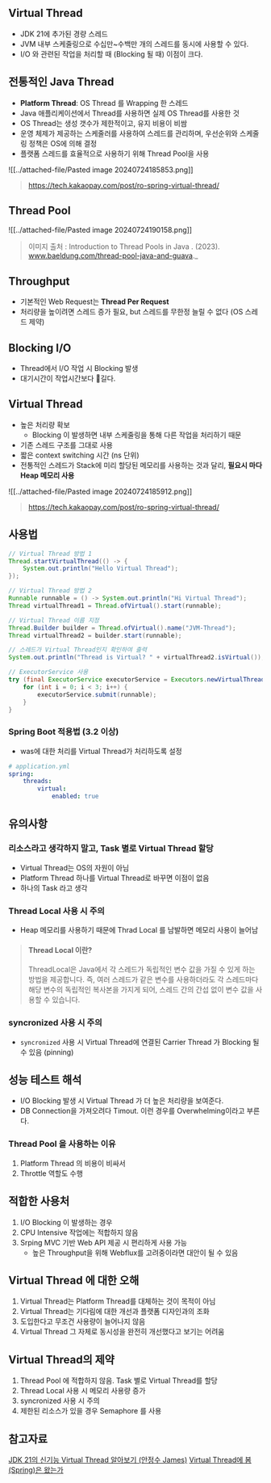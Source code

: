 ## Virtual Thread
- JDK 21에 추가된 경량 스레드
- JVM 내부 스케줄링으로 수십만~수백만 개의 스레드를 동시에 사용할 수 있다.
- I/O 와 관련된 작업을 처리할 때 (Blocking 될 때) 이점이 크다.

## 전통적인 Java Thread
- **Platform Thread**: OS Thread 를 Wrapping 한 스레드
- Java 애플리케이션에서 Thread를 사용하면 실제 OS Thread를 사용한 것
- OS Thread는 생성 갯수가 제한적이고, 유지 비용이 비쌈
- 운영 체제가 제공하는 스케줄러를 사용하여 스레드를 관리하며, 우선순위와 스케줄링 정책은 OS에 의해 결정
- 플랫폼 스레드를 효율적으로 사용하기 위해 Thread Pool을 사용

![[../attached-file/Pasted image 20240724185853.png]]
> https://tech.kakaopay.com/post/ro-spring-virtual-thread/
## Thread Pool
![[../attached-file/Pasted image 20240724190158.png]]
> 이미지 출처 : Introduction to Thread Pools in Java . (2023). 
> www.baeldung.com/thread-pool-java-and-guava._  



## Throughput
- 기본적인 Web Request는 **Thread Per Request**
- 처리량을 높이려면 스레드 증가 필요, but 스레드를 무한정 늘릴 수 없다 (OS 스레드 제약)

## Blocking I/O
- Thread에서 I/O 작업 시 Blocking 발생
- 대기시간이 작업시간보다 길다.

## Virtual Thread
- 높은 처리량 확보
	- Blocking 이 발생하면 내부 스케줄링을 통해 다른 작업을 처리하기 때문
- 기존 스레드 구조를 그대로 사용
- 짧은 context switching 시간 (ns 단위)
- 전통적인 스레드가 Stack에 미리 할당된 메모리를 사용하는 것과 달리, **필요시 마다 Heap 메모리 사용**

![[../attached-file/Pasted image 20240724185912.png]]
> https://tech.kakaopay.com/post/ro-spring-virtual-thread/


## 사용법
```java
// Virtual Thread 방법 1
Thread.startVirtualThread(() -> {
    System.out.println("Hello Virtual Thread");
});

// Virtual Thread 방법 2
Runnable runnable = () -> System.out.println("Hi Virtual Thread");
Thread virtualThread1 = Thread.ofVirtual().start(runnable);

// Virtual Thread 이름 지정
Thread.Builder builder = Thread.ofVirtual().name("JVM-Thread");
Thread virtualThread2 = builder.start(runnable);

// 스레드가 Virtual Thread인지 확인하여 출력
System.out.println("Thread is Virtual? " + virtualThread2.isVirtual());

// ExecutorService 사용
try (final ExecutorService executorService = Executors.newVirtualThreadPerTaskExecutor()) {
    for (int i = 0; i < 3; i++) {
        executorService.submit(runnable);
    }
}
```

### Spring Boot 적용법 (3.2 이상)
- was에 대한 처리를 Virtual Thread가 처리하도록 설정
```yaml
# application.yml
spring:
	threads:
		virtual:
			enabled: true
```

## 유의사항
### 리소스라고 생각하지 말고, Task 별로 Virtual Thread 할당
- Virtual Thread는 OS의 자원이 아님
- Platform Thread 하나를 Virtual Thread로 바꾸면 이점이 없음
- 하나의 Task 라고 생각
### Thread Local 사용 시 주의
- Heap 메모리를 사용하기 때문에 Thrad Local 를 남발하면 메모리 사용이 늘어남
> #### Thread Local 이란?
> ThreadLocal은 Java에서 각 스레드가 독립적인 변수 값을 가질 수 있게 하는 방법을 제공합니다. 즉, 여러 스레드가 같은 변수를 사용하더라도 각 스레드마다 해당 변수의 독립적인 복사본을 가지게 되어, 스레드 간의 간섭 없이 변수 값을 사용할 수 있습니다.

### syncronized 사용 시 주의
- `syncronized` 사용 시 Virtual Thread에 연결된 Carrier Thread 가 Blocking 될 수 있음 (pinning)

## 성능 테스트 해석
- I/O Blocking 발생 시 Virtual Thread 가 더 높은 처리량을 보여준다.
- DB Connection을 가져오려다 Timout. 이런 경우를 Overwhelming이라고 부른다.
### Thread Pool 을 사용하는 이유
1. Platform Thread 의 비용이 비싸서
2. Throttle 역할도 수행

## 적합한 사용처
1. I/O Blocking 이 발생하는 경우
2. CPU Intensive 작업에는 적합하지 않음
3. Srping MVC 기반 Web API 제공 시 편리하게 사용 가능
	- 높은 Throughput을 위해 Webflux를 고려중이라면 대안이 될 수 있음

## Virtual Thread 에 대한 오해
1. Virtual Thread는 Platform Thread를 대체하는 것이 목적이 아님
2. Virtual Thread는 기다림에 대한 개선과 플랫폼 디자인과의 조화
3. 도입한다고 무조건 사용량이 늘어나지 않음
4. Virtual Thread 그 자체로 동시성을 완전히 개선했다고 보기는 어려움

## Virtual Thread의 제약
1. Thread Pool 에 적합하지 않음. Task 별로 Virtual Thread를 할당
2. Thread Local 사용 시 메모리 사용량 증가
3. syncronized 사용 시 주의
4. 제한된 리소스가 있을 경우 Semaphore 를 사용


## 참고자료

[JDK 21의 신기능 Virtual Thread 알아보기 (안정수 James)](https://www.youtube.com/watch?v=vQP6Rs-ywlQ)
[Virtual Thread에 봄(Spring)은 왔는가](https://tech.kakaopay.com/post/ro-spring-virtual-thread/)

